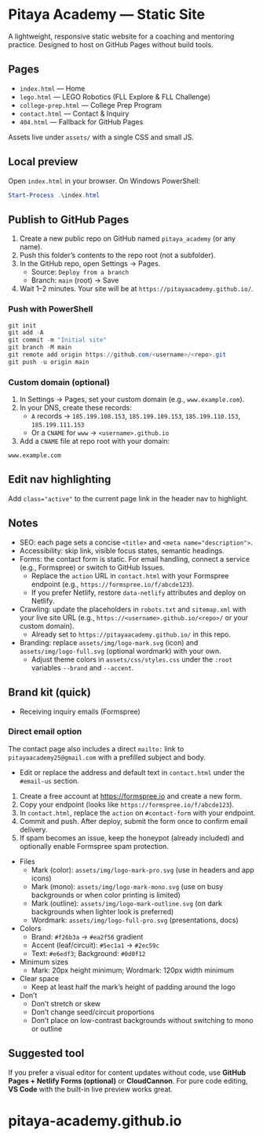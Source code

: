 # Pitaya Academy — Static Site

A lightweight, responsive static website for a coaching and mentoring practice. Designed to host on GitHub Pages without build tools.

## Pages
- `index.html` — Home
- `lego.html` — LEGO Robotics (FLL Explore & FLL Challenge)
- `college-prep.html` — College Prep Program
- `contact.html` — Contact & Inquiry
- `404.html` — Fallback for GitHub Pages

Assets live under `assets/` with a single CSS and small JS.

## Local preview
Open `index.html` in your browser. On Windows PowerShell:

```powershell
Start-Process .\index.html
```

## Publish to GitHub Pages
1. Create a new public repo on GitHub named `pitaya_academy` (or any name).
2. Push this folder’s contents to the repo root (not a subfolder).
3. In the GitHub repo, open Settings → Pages.
   - Source: `Deploy from a branch`
   - Branch: `main` (root) → Save
4. Wait 1–2 minutes. Your site will be at `https://pitayaacademy.github.io/`.

### Push with PowerShell
```powershell
git init
git add -A
git commit -m "Initial site"
git branch -M main
git remote add origin https://github.com/<username>/<repo>.git
git push -u origin main
```

### Custom domain (optional)
1. In Settings → Pages, set your custom domain (e.g., `www.example.com`).
2. In your DNS, create these records:
   - `A` records → `185.199.108.153`, `185.199.109.153`, `185.199.110.153`, `185.199.111.153`
   - Or a `CNAME` for `www` → `<username>.github.io`
3. Add a `CNAME` file at repo root with your domain:

```text
www.example.com
```

## Edit nav highlighting
Add `class="active"` to the current page link in the header nav to highlight.

## Notes
- SEO: each page sets a concise `<title>` and `<meta name="description">`.
- Accessibility: skip link, visible focus states, semantic headings.
- Forms: the contact form is static. For email handling, connect a service (e.g., Formspree) or switch to GitHub Issues.
   - Replace the `action` URL in `contact.html` with your Formspree endpoint (e.g., `https://formspree.io/f/abcde123`).
   - If you prefer Netlify, restore `data-netlify` attributes and deploy on Netlify.
 - Crawling: update the placeholders in `robots.txt` and `sitemap.xml` with your live site URL (e.g., `https://<username>.github.io/<repo>/` or your custom domain).
   - Already set to `https://pitayaacademy.github.io/` in this repo.
 - Branding: replace `assets/img/logo-mark.svg` (icon) and `assets/img/logo-full.svg` (optional wordmark) with your own.
    - Adjust theme colors in `assets/css/styles.css` under the `:root` variables `--brand` and `--accent`.

## Brand kit (quick)
- Receiving inquiry emails (Formspree)

<!-- Google Forms option removed; using on-site form (Formspree) and mailto link instead. -->

### Direct email option
The contact page also includes a direct `mailto:` link to `pitayaacademy25@gmail.com` with a prefilled subject and body.
- Edit or replace the address and default text in `contact.html` under the `#email-us` section.
1. Create a free account at https://formspree.io and create a new form.
2. Copy your endpoint (looks like `https://formspree.io/f/abcde123`).
3. In `contact.html`, replace the `action` on `#contact-form` with your endpoint.
4. Commit and push. After deploy, submit the form once to confirm email delivery.
5. If spam becomes an issue, keep the honeypot (already included) and optionally enable Formspree spam protection.

- Files
   - Mark (color): `assets/img/logo-mark-pro.svg` (use in headers and app icons)
   - Mark (mono): `assets/img/logo-mark-mono.svg` (use on busy backgrounds or when color printing is limited)
   - Mark (outline): `assets/img/logo-mark-outline.svg` (on dark backgrounds when lighter look is preferred)
   - Wordmark: `assets/img/logo-full-pro.svg` (presentations, docs)
- Colors
   - Brand: `#f26b3a` → `#ea2f56` gradient
   - Accent (leaf/circuit): `#5ec1a1` → `#2ec59c`
   - Text: `#e6edf3`; Background: `#0d0f12`
- Minimum sizes
   - Mark: 20px height minimum; Wordmark: 120px width minimum
- Clear space
   - Keep at least half the mark’s height of padding around the logo
- Don’t
   - Don’t stretch or skew
   - Don’t change seed/circuit proportions
   - Don’t place on low-contrast backgrounds without switching to mono or outline

## Suggested tool
If you prefer a visual editor for content updates without code, use **GitHub Pages + Netlify Forms (optional)** or **CloudCannon**. For pure code editing, **VS Code** with the built-in live preview works great.
# pitaya-academy.github.io
